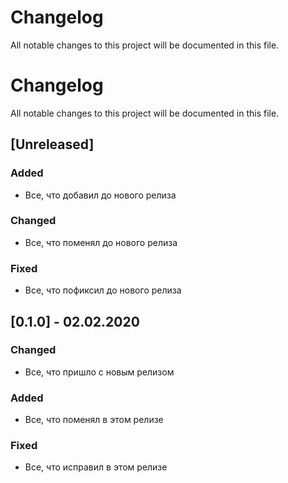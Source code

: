 # Changelog
All notable changes to this project will be documented in this file.

# Changelog
All notable changes to this project will be documented in this file.

## [Unreleased]
### Added
- Все, что добавил до нового релиза

### Changed
- Все, что поменял до нового релиза

### Fixed
- Все, что пофиксил до нового релиза

## [0.1.0] - 02.02.2020
### Changed
- Все, что пришло с новым релизом

### Added
- Все, что поменял в этом релизе

### Fixed
- Все, что исправил в этом релизе
